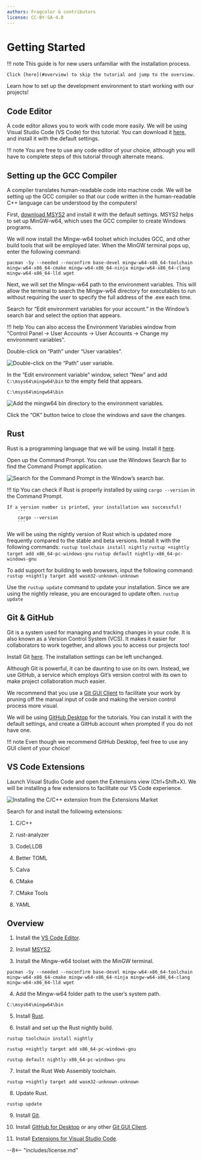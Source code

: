 ```yaml
---
authors: Fragcolor & contributors
license: CC-BY-SA-4.0
---
```


<!-- TODO: Add guides for Mac and Linux. -->

# Getting Started

!!! note
    This guide is for new users unfamiliar with the installation process. 

    Click [here](#overview) to skip the tutorial and jump to the overview.

Learn how to set up the development environment to start working with our projects!

## Code Editor ##

A code editor allows you to work with code more easily. We will be using Visual Studio Code (VS Code) for this tutorial. You can download it [here](https://code.visualstudio.com/download), and install it with the default settings.

!!! note
    You are free to use any code editor of your choice, although you will have to complete steps of this tutorial through alternate means.

## Setting up the GCC Compiler ##

A compiler translates human-readable code into machine code. We will be setting up the GCC compiler so that our code written in the human-readable C++ language can be understood by the computers!

First, [download MSYS2](https://www.msys2.org/) and install it with the default settings. MSYS2 helps to set up MinGW-w64, which uses the GCC compiler to create Windows programs.

We will now install the Mingw-w64 toolset which includes GCC, and other build tools that will be employed later. When the MinGW terminal pops up, enter the following command:

```
pacman -Sy --needed --noconfirm base-devel mingw-w64-x86_64-toolchain mingw-w64-x86_64-cmake mingw-w64-x86_64-ninja mingw-w64-x86_64-clang mingw-w64-x86_64-lld wget
```


Next, we will set the Mingw-w64 path to the environment variables. This will allow the terminal to search the Mingw-w64 directory for executables to run without requiring the user to specify the full address of the .exe each time.

Search for “Edit environment variables for your account.” in the Window’s search bar and select the option that appears.

!!! help
    You can also access the Environment Variables window from "Control Panel → User Accounts → User Accounts → Change my environment variables".

Double-click on “Path” under “User variables”.

![Double-click on the “Path” user variable.](assets/set-environment-variable-mingw64-path.png)

In the “Edit environment variable” window, select “New” and add `C:\msys64\mingw64\bin` to the empty field that appears.
```
C:\msys64\mingw64\bin
```

![Add the mingw64 bin directory to the environment variables.](assets/set-environment-variable-mingw64-new.png)

Click the “OK” button twice to close the windows and save the changes.

## Rust ##

Rust is a programming language that we will be using. Install it [here](https://www.rust-lang.org/tools/install). 

Open up the Command Prompt. You can use the Windows Search Bar to find the Command Prompt application.

![Search for the Command Prompt in the Window’s search bar.](assets/search-command-prompt.png)

!!! tip
    You can check if Rust is properly installed by using `cargo --version` in the Command Prompt. 

    If a version number is printed, your installation was successful!
        ```
        cargo --version
        ```

We will be using the nightly version of Rust which is updated more frequently compared to the stable and beta versions. Install it with the following commands:
    ```
    rustup toolchain install nightly
    ```
    ```
    rustup +nightly target add x86_64-pc-windows-gnu
    ```
	```
    rustup default nightly-x86_64-pc-windows-gnu
	```

To add support for building to web browsers, input the following command:
	```
    rustup +nightly target add wasm32-unknown-unknown
	```

Use the `rustup update` command to update your installation. Since we are using the nightly release, you are encouraged to update often.
	```
    rustup update
	```
 
<!-- For Linux / WSL

Only 2 commands are required to set up the Rust nightly build:

rustup install nightly
rustup default nightly

-->

##  Git & GitHub ##

Git is a system used for managing and tracking changes in your code. It is also known as a Version Control System (VCS). It makes it easier for collaborators to work together, and allows you to access our projects too!

Install Git [here](https://git-scm.com/download). The installation settings can be left unchanged.

Although Git is powerful, it can be daunting to use on its own. Instead, we use GitHub, a service which employs Git’s version control with its own to make project collaboration much easier. 

We recommend that you use a [Git GUI Client](https://git-scm.com/downloads/guis) to facilitate your work by pruning off the manual input of code and making the version control process more visual.

We will be using [GitHub Desktop](https://desktop.github.com/) for the tutorials. You can install it with the default settings, and create a GitHub account when prompted if you do not have one.

!!! note
    Even though we recommend GitHub Desktop, feel free to use any GUI client of your choice!


## VS Code Extensions ##

Launch Visual Studio Code and open the Extensions view (Ctrl+Shift+X). We will be installing a few extensions to facilitate our VS Code experience.

![Installing the C/C++ extension from the Extensions Market](assets/install-c-cpp-extension.png)

Search for and install the following extensions:

1. C/C++

2. rust-analyzer

3. CodeLLDB 

4. Better TOML

5. Calva

6. CMake

7. CMake Tools

8. YAML

## Overview ##

1. Install the [VS Code Editor](https://code.visualstudio.com/download).

2. Install [MSYS2](https://www.msys2.org/).

3. Install the Mingw-w64 toolset with the MinGW terminal.
```
pacman -Sy --needed --noconfirm base-devel mingw-w64-x86_64-toolchain mingw-w64-x86_64-cmake mingw-w64-x86_64-ninja mingw-w64-x86_64-clang mingw-w64-x86_64-lld wget
```

4. Add the Mingw-w64 folder path to the user’s system path.
```
C:\msys64\mingw64\bin
```

5. Install [Rust](https://www.rust-lang.org/tools/install).

6. Install and set up the Rust nightly build.
```
rustup toolchain install nightly
```
```
rustup +nightly target add x86_64-pc-windows-gnu
```
```
rustup default nightly-x86_64-pc-windows-gnu
```


7. Install the Rust Web Assembly toolchain.
```
rustup +nightly target add wasm32-unknown-unknown
```

8. Update Rust.
```
rustup update
```

9. Install [Git](https://git-scm.com/download).

10. Install [GitHub for Desktop](https://desktop.github.com/) or any other [Git GUI Client](https://git-scm.com/downloads/guis).

11. Install [Extensions for Visual Studio Code](#vs-code-extensions).


--8<-- "includes/license.md"
